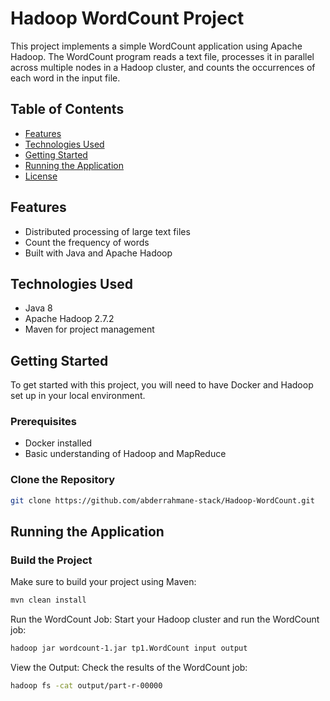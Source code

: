 # Hadoop WordCount Project

This project implements a simple WordCount application using Apache Hadoop. The WordCount program reads a text file, processes it in parallel across multiple nodes in a Hadoop cluster, and counts the occurrences of each word in the input file.

## Table of Contents

- [Features](#features)
- [Technologies Used](#technologies-used)
- [Getting Started](#getting-started)
- [Running the Application](#running-the-application)
- [License](#license)

## Features

- Distributed processing of large text files
- Count the frequency of words
- Built with Java and Apache Hadoop

## Technologies Used

- Java 8
- Apache Hadoop 2.7.2
- Maven for project management

## Getting Started

To get started with this project, you will need to have Docker and Hadoop set up in your local environment.

### Prerequisites

- Docker installed
- Basic understanding of Hadoop and MapReduce

### Clone the Repository

```bash
git clone https://github.com/abderrahmane-stack/Hadoop-WordCount.git
```

## Running the Application

### Build the Project
Make sure to build your project using Maven:
```bash
mvn clean install
```
Run the WordCount Job: Start your Hadoop cluster and run the WordCount job:

```bash
hadoop jar wordcount-1.jar tp1.WordCount input output
```
View the Output: Check the results of the WordCount job:

```bash
hadoop fs -cat output/part-r-00000
```
